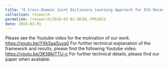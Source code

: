 ```yaml
---
title: "A Cross-Domain Joint Dictionary Learning Approach for ECG Reconstruction from PPG"
collection: research
permalink: /research/2019-03-01-XDJDL-PPG2ECG
date: 2019-03-01
---
```


Please see the Youtube video for the motivation of our work.
https://youtu.be/YXkSaaSuyq0
For further technical explanation of the framework and results, please find the following Youtube video.
https://youtu.be/3K5BkITTU-c
For further technical details, please find our paper when available.
